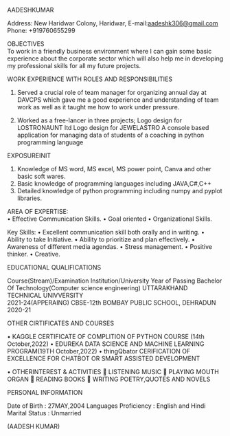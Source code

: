 AADESHKUMAR
 
Address: New Haridwar Colony, Haridwar,
E-mail:aadeshk306@gmail.com
Phone: +919760655299
 



OBJECTIVES	
To work in a friendly business environment where I can gain some basic experience about the corporate sector which will also help me in developing my professional skills for all my future projects.


WORK EXPERIENCE WITH ROLES AND RESPONSIBILITIES
 


1.	Served a crucial role of team manager for organizing annual day at DAVCPS which gave me a good experience and understanding of team work as well as it taught me how to work under pressure.

2.	Worked as a free-lancer in three projects;
Logo design for LOSTRONAUNT ltd
	Logo design for JEWELASTRO
A console based application for managing data of students of a coaching in python programming language

EXPOSUREINIT 

1.	Knowledge of MS word, MS excel, MS power point, Canva and other basic soft wares.
2.	Basic knowledge of programming languages including JAVA,C#,C++
3.	Detailed knowledge of python programming including numpy and pyplot libraries.

AREA OF EXPERTISE:	
•	Effective Communication Skills.
•	Goal oriented
•	Organizational Skills.


Key Skills:	
•	Excellent communication skill both orally and in writing.
•	Ability to take Initiative.
•	Ability to prioritize and plan effectively.
•	Awareness of different media agendas.
•	Stress management.
•	Positive thinker.
•	Creative.
 


EDUCATIONAL QUALIFICATIONS
 
Course(Stream)/Examination	Institution/University	Year of Passing
Bachelor Of Technology(Computer science engineering)	UTTARAKHAND TECHNICAL UNIVVERSITY	
2021-24(APPERAING)
CBSE-12th	BOMBAY PUBLIC SCHOOL, DEHRADUN	2020-21



OTHER CIRTIFICATES AND COURSES

•	KAGGLE CERTIFICATE OF COMPLITION OF PYTHON COURSE (14th October,2022)
•	EDUREKA DATA SCIENCE AND MACHINE LEARNING PROGRAM(19TH October,2022)
•	thingQbator CERIFICATION OF EXCELLENCE FOR CHATBOT OR SMART ASSISTED DEVELOPMENT

•	OTHERINTEREST & ACTIVITIES
	LISTENING MUSIC
	PLAYING MOUTH ORGAN 
	READING BOOKS 
	WRITING POETRY,QUOTES AND NOVELS



PERSONAL INFORMATION	


Date of Birth	:	27MAY,2004
Languages Proficiency	:	English and Hindi
Marital Status	:	Unmarried
		




(AADESH KUMAR)

